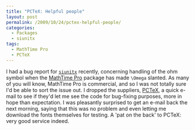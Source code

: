 ```yaml
---
title: "PCTeX: Helpful people"
layout: post
permalink: /2009/10/24/pctex-helpful-people/
categories:
  - Packages
  - siunitx
tags:
  - MathTime Pro
  - PCTeX
---
```

I had a bug report for [`siunitx`](https://ctan.org/pkg/siunitx) recently, concerning handling of the ohm symbol when the [MathTime Pro](http://www.pctex.com/mtpro2.html) package has made `\Omega` slanted. As many of you will know, MathTime Pro is commercial, and so I was not totally sure I'd be able to sort the issue out. I dropped the suppliers, [PCTeX](http://www.pctex.com/), a quick e-mail to see if they'd let me see the code for bug-fixing purposes, more in hope than expectation. I was pleasantly surprised to get an e-mail back the next morning, saying that this was no problem and even letting me download the fonts themselves for testing. A 'pat on the back' to PCTeX: very good service indeed.
